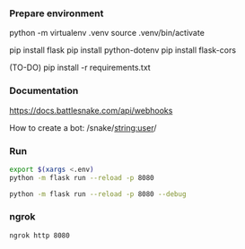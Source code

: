 

### Prepare environment

python -m virtualenv .venv
source .venv/bin/activate

pip install flask
pip install python-dotenv
pip install flask-cors

(TO-DO)
pip install -r requirements.txt

### Documentation

https://docs.battlesnake.com/api/webhooks




How to create a bot:
/snake/<string:user>/

### Run

```sh
export $(xargs <.env)
python -m flask run --reload -p 8080
```

```sh
python -m flask run --reload -p 8080 --debug
```

### ngrok

```sh
ngrok http 8080
```
